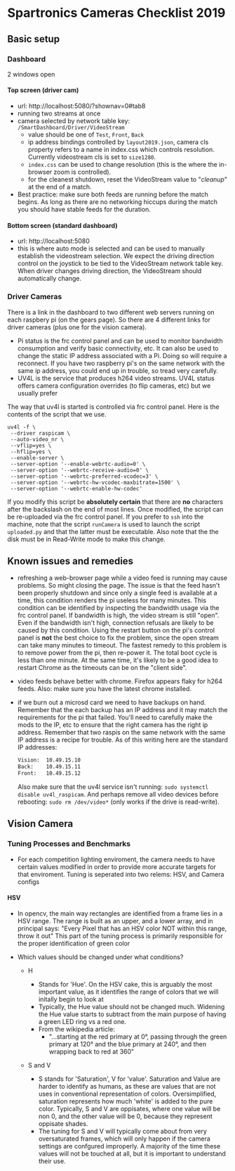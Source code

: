 # Spartronics Cameras Checklist 2019

## Basic setup

### Dashboard 

2 windows open

#### Top screen  (driver cam)

* url: http://localhost:5080/?shownav=0#tab8
* running two streams at once
* camera selected by network table key: `/SmartDashboard/Driver/VideoStream`
    * value should be one of `Test`, `Front`, `Back`
    * ip address bindings controlled by `layout2019.json`, camera cls property
        refers to a name in index.css which controls resolution. Currently
        videostream cls is set to `size1280`.
    * `index.css` can be used to change resolution (this is the where the
      in-browser zoom is controlled).
    * for the cleanest shutdown, reset the VideoStream value to "_cleanup_" at 
      the end of a match.
* Best practice:  make sure both feeds are running before the match begins.
   As long as there are no networking hiccups during the match you should 
   have stable feeds for the duration.

#### Bottom screen (standard dashboard)

* url: http://localhost:5080  
* this is where auto mode is selected and can be used to manually
  establish the videostream selection.  We expect the driving
  direction control on the joystick to be tied to the VideoStream network
  table key. When driver changes driving direction, the VideoStream should 
  automatically change.

### Driver Cameras

There is a link in the dashboard to two different web servers running on
each raspbery pi (on the gears page).  So there are 4 different links for
driver cameras (plus one for the vision camera).

* Pi status is the frc control panel and can be used to monitor bandwidth
  consumption and verify basic connectivity, etc. It can also be used to
  change the static IP address associated with a Pi. Doing so will require
  a reconnect.  If you have two raspberry pi's on the same network with the
  same ip address, you could end up in trouble, so tread very carefully.
* UV4L is the service that produces h264 video streams.  UV4L status offers
  camera configuration overrides (to flip cameras, etc) but we usually prefer

The way that uv4l is started is controlled via frc control panel.  Here
is the contents of the script that we use.

```
uv4l -f \
 --driver raspicam \
 --auto-video_nr \
 --vflip=yes \
 --hflip=yes \
 --enable-server \
 --server-option '--enable-webrtc-audio=0' \
 --server-option '--webrtc-receive-audio=0' \
 --server-option '--webrtc-preferred-vcodec=3' \
 --server-option '--webrtc-hw-vcodec-maxbitrate=1500' \
 --server-option '--webrtc-enable-hw-codec'
```

If you modify this script be __absolutely certain__ that there are __no__
characters after the backslash on the end of most lines. Once modified, the
script can be re-uploaded via the frc control panel.  If you prefer
to `ssh` into the machine, note that the script `runCamera` is used
to launch the script `uploaded.py` and that the latter must be executable.
Also note that the the disk must be in Read-Write mode to make this change.

## Known issues and remedies

* refreshing a web-browser page while a video feed is running may cause
  problems.  So might closing the page.  The issue is that the feed 
  hasn't been properly shutdown and since only a single feed is available 
  at a time, this condition renders the pi useless for many minutes. This 
  condition can be identified by inspecting the bandwidth usage via the 
  frc control panel.  If bandwidth is high, the video stream is still "open".
  Even if the bandwidth isn't high, connection refusals are likely to be 
  caused by this condition. Using the restart button on the pi's control 
  panel is __not__ the best choice to fix the problem, since the open 
  stream can take many minutes to timeout.  The fastest remedy to this 
  problem is to remove power from the pi, then re-power it. The total 
  boot cycle is less than one minute. At the same time, it's likely to 
  be a good idea to restart Chrome as the timeouts can be on the "client side".

* video feeds behave better with chrome. Firefox appears flaky for h264 feeds.
  Also: make sure you have the latest chrome installed.

* if we burn out a microsd card we need to have backups on hand.  Remember
  that the each backup has an IP address and it may match the requirements
  for the pi that failed.  You'll need to carefully make the mods to 
  the IP, etc to ensure that the right camera has the right ip address.
  Remember that two raspis on the same network with the same IP address
  is a recipe for trouble.  As of this writing here are the standard IP 
  addresses:

    ```txt
    Vision:  10.49.15.10
    Back:    10.49.15.11
    Front:   10.49.15.12
    ```

  Also make sure that the uv4l service isn't running:  `sudo systemctl disable
  uv4l_raspicam`. And perhaps remove all video devices before rebooting: 
  `sudo rm /dev/video*` (only works if the drive is read-write).

## Vision Camera

### Tuning Processes and Benchmarks

* For each competition lighting enviroment, the camera needs to have certain 
  values modified in order to provide more accurate targets for that enviroment. 
  Tuning is seperated into two relems: HSV, and Camera configs

#### HSV

  * In opencv, the main way rectangles are identified from a frame lies in a HSV range.
    The range is built as an upper, and a lower array, and in principal says:
        "Every Pixel that has an HSV color NOT within this range, throw it out"
    This part of the tuning process is primarily responsible for the proper identification of green color

  * Which values should be changed under what conditions?
    * H
      * Stands for 'Hue'. On the HSV cake, this is arguably the most important value, 
        as it identifies the range of colors that we will initally begin to look at
      * Typically, the Hue value should not be changed much. Widening the Hue value starts to subtract
        from the main purpose of having a green LED ring vs a red one.
      * From the wikipedia article:
          * "...starting at the red primary at 0°, passing through the green primary at 120° and the 
          blue primary at 240°, and then wrapping back to red at 360"

    * S and V
      * S stands for 'Saturation', V for 'value'. Saturation and Value are harder to identify as humans, as these
        are values that are not uses in conventional representation of colors. Oversimplified, 
        saturation represents how much 'white' is added to the pure color. Typically, S and V are oppisates, where one
        value will be non 0, and the other value will be 0, because they represent oppisate shades.
      * The tuning for S and V will typically come about from very oversaturated frames, which will only happen if the camera settings are     confgured improperly. A majority of the time these values will not be touched at all, but it is important to understand
        their use.
      
  





